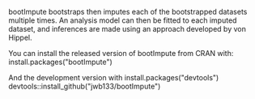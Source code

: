 bootImpute bootstraps then imputes each of the bootstrapped datasets multiple times. An analysis model can then be fitted to each imputed dataset, and inferences are made using an approach developed by von Hippel.

You can install the released version of bootImpute from CRAN with:
install.packages("bootImpute")

And the development version with
install.packages("devtools")
devtools::install_github("jwb133/bootImpute")
